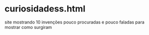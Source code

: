 # curiosidadess.html
site mostrando 10 invenções pouco procuradas e pouco faladas para mostrar como surgiram
